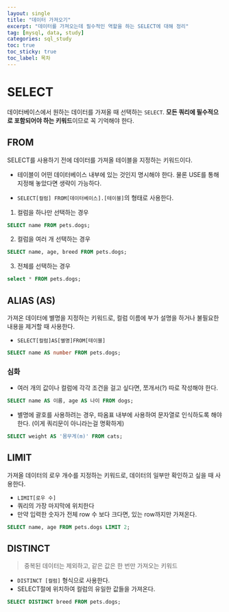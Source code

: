 ```yaml
---
layout: single
title: "데이터 가져오기"
excerpt: "데이터를 가져오는데 필수적인 역할을 하는 SELECT에 대해 정리"
tag: [mysql, data, study]
categories: sql_study
toc: true
toc_sticky: true
toc_label: 목차
---
```




# SELECT

데이터베이스에서 원하는 데이터를 가져올 때 선택하는 `SELECT`. **모든 쿼리에 필수적으로 포함되어야 하는 키워드**이므로 꼭 기억해야 한다.



## FROM

SELECT를 사용하기 전에 데이터를 가져올 테이블을 지정하는 키워드이다. 

- 테이블이 어떤 데이터베이스 내부에 있는 것인지 명시해야 한다. 물론 USE를 통해 지정해 놓았다면 생략이 가능하다.

- `SELECT[컬럼] FROM[데이터베이스].[테이블]`의 형태로 사용한다.



1. 컬럼을 하나만 선택하는 경우

```sql
SELECT name FROM pets.dogs;
```

2. 컬럼을 여러 개 선택하는 경우

```sql
SELECT name, age, breed FROM pets.dogs;
```

3. 전체를 선택하는 경우

```sql
select * FROM pets.dogs;
```



## ALIAS (AS)

가져온 데이터에 별명을 지정하는 키워드로, 컬럼 이름에 부가 설명을 하거나 불필요한 내용을 제거할 때 사용한다.

- `SELECT[컬럼]AS[별명]FROM[테이블]`

```sql
SELECT name AS number FROM pets.dogs;

```



### 심화

- 여러 개의 값이나 컬럼에 각각 조건을 걸고 싶다면, 쪼개서(?) 따로 작성해야 한다.

```sql
SELECT name AS 이름, age AS 나이 FROM dogs;
```



- 별명에 괄호를 사용하려는 경우, 따옴표 내부에 사용하여 문자열로 인식하도록 해야 한다.  (이게 쿼리문이 아니라는걸 명확하게)

```sql
SELECT weight AS '몸무게(m)' FROM cats;
```







## LIMIT

가져올 데이터의 로우 개수를 지정하는 키워드로, 데이터의 일부만 확인하고 싶을 때 사용한다. 

- `LIMIT[로우 수]`
- 쿼리의 가장 마지막에 위치한다
- 만약 입력한 숫자가 전체 row 수 보다 크다면, 있는 row까지만 가져온다.

```sql
SELECT name, age FROM pets.dogs LIMIT 2;
```



## DISTINCT

>  중복된 데이터는 제외하고, 같은 값은 한 번만 가져오는 키워드

- `DISTINCT [컬럼]` 형식으로 사용한다.
- SELECT절에 위치하여 컬럼의 유일한 값들을 가져온다.

```sql
SELECT DISTINCT breed FROM pets.dogs; 
```
